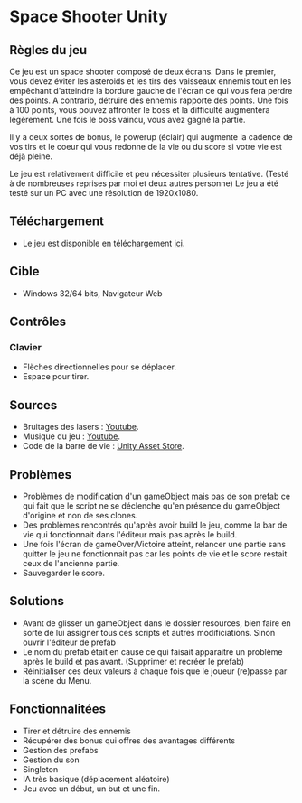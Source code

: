 # Space Shooter Unity

## Règles du jeu

Ce jeu est un space shooter composé de deux écrans. Dans le premier, vous devez éviter les asteroids et les tirs des vaisseaux ennemis tout en les empêchant d'atteindre 
la bordure gauche de l'écran ce qui vous fera perdre des points. A contrario, détruire des ennemis rapporte des points. Une fois à 100 points, vous pouvez affronter le boss et la
difficulté augmentera légèrement. Une fois le boss vaincu, vous avez gagné la partie.

Il y a deux sortes de bonus, le powerup (éclair) qui augmente la cadence de vos tirs et le coeur qui vous redonne de la vie ou du score si votre vie est déjà pleine.

Le jeu est relativement difficile et peu nécessiter plusieurs tentative. (Testé à de nombreuses reprises par moi et deux autres personne)
Le jeu a été testé sur un PC avec une résolution de 1920x1080.

## Téléchargement

- Le jeu est disponible en téléchargement [ici](https://github.com/eBOURHIS/Space-Conflict/releases).

## Cible

- Windows 32/64 bits, Navigateur Web

## Contrôles
### Clavier

- Flèches directionnelles pour se déplacer. 
- Espace pour tirer.

## Sources

- Bruitages des lasers : [Youtube](https://www.youtube.com/watch?v=C7rMBKhM-wY&t=43s).
- Musique du jeu : [Youtube](https://www.youtube.com/watch?v=UHClzbbpTds).
- Code de la barre de vie : [Unity Asset Store](https://assetstore.unity.com/packages/tools/gui/simple-health-bar-free-95420).

## Problèmes

- Problèmes de modification d'un gameObject mais pas de son prefab ce qui fait que le script ne se déclenche qu'en présence du gameObject d'origine et non de ses clones.
- Des problèmes rencontrés qu'après avoir build le jeu, comme la bar de vie qui fonctionnait dans l'éditeur mais pas après le build.
- Une fois l'écran de gameOver/Victoire atteint, relancer une partie sans quitter le jeu ne fonctionnait pas car les points de vie et le score restait ceux de l'ancienne partie.
- Sauvegarder le score.

## Solutions

- Avant de glisser un gameObject dans le dossier resources, bien faire en sorte de lui assigner tous ces scripts et autres modificiations. Sinon ouvrir l'éditeur de prefab
- Le nom du prefab était en cause ce qui faisait apparaitre un problème après le build et pas avant. (Supprimer et recréer le prefab)
- Réinitialiser ces deux valeurs à chaque fois que le joueur (re)passe par la scène du Menu.


## Fonctionnalitées

- Tirer et détruire des ennemis
- Récupérer des bonus qui offres des avantages différents
- Gestion des prefabs
- Gestion du son
- Singleton
- IA très basique (déplacement aléatoire)
- Jeu avec un début, un but et une fin.

